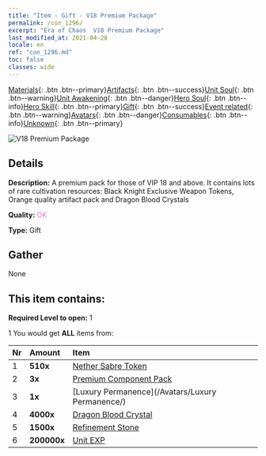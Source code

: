```yaml
---
title: "Item - Gift - V18 Premium Package"
permalink: /con_1296/
excerpt: "Era of Chaos  V18 Premium Package"
last_modified_at: 2021-04-28
locale: en
ref: "con_1296.md"
toc: false
classes: wide
---
```

 [Materials](/Items/){: .btn .btn--primary}[Artifacts](/Items/Artifacts/){: .btn .btn--success}[Unit Soul](/Items/UnitSoul/){: .btn .btn--warning}[Unit Awakening](/Items/UnitAwakening/){: .btn .btn--danger}[Hero Soul](/Items/HeroSoul/){: .btn .btn--info}[Hero Skill](/Items/HeroSkill/){: .btn .btn--primary}[Gift](/Items/Gift/){: .btn .btn--success}[Event related](/Items/Events/){: .btn .btn--warning}[Avatars](/Items/Avatars/){: .btn .btn--danger}[Consumables](/Items/Consumables/){: .btn .btn--info}[Unknown](/Items/Unknown/){: .btn .btn--primary}

 ![V18 Premium Package](/images/t/i_905001.png)

## Details
 **Description:** A premium pack for those of VIP 18 and above. It contains lots of rare cultivation resources: Black Knight Exclusive Weapon Tokens, Orange quality artifact pack and Dragon Blood Crystals

 **Quality:** <span style="color: #DA70D6">OK</span>

 **Type:** Gift

## Gather

  None

## This item contains:

 **Required Level to open:** 1

 1 You would get **ALL** items  from:

  | Nr | Amount |     Item    |
  |:---|:-------|:------------|
  | 1 |  **510x** | [Nether Sabre Token](/Items/con_979/) |  | 
  | 2 |  **3x** | [Premium Component Pack](/Items/con_1363/) |  | 
  | 3 |  **1x** | [Luxury Permanence](/Avatars/Luxury Permanence/) |  | 
  | 4 |  **4000x** | [Dragon Blood Crystal](/Items/con_879/) |  | 
  | 5 |  **1500x** | [Refinement Stone](/Items/con_814/) |  | 
  | 6 |  **200000x** | [Unit EXP](/Items/con_902/) |  | 
